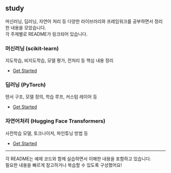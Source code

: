 ## study

머신러닝, 딥러닝, 자연어 처리 등 다양한 라이브러리와 프레임워크를 공부하면서 정리한 내용을 모았습니다.  
각 주제별로 README가 링크되어 있습니다.

### 머신러닝 (scikit-learn)
지도학습, 비지도학습, 모델 평가, 전처리 등 핵심 내용 정리
- [Get Started](./study/sklearn/sklearn.md)  

### 딥러닝 (PyTorch)
텐서 구조, 모델 정의, 학습 루프, 커스텀 레이어 등
- [Get Started](./study/torch/torch.md)  

### 자연어처리 (Hugging Face Transformers)
사전학습 모델, 토크나이저, 파인튜닝 방법 등
- [Get Started](./study/transformers/readme.md)  

---

각 README는 예제 코드와 함께 실습하면서 이해한 내용을 포함하고 있습니다.  
필요한 내용을 빠르게 참고하거나 복습할 수 있도록 구성했어요!
